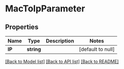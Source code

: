 # MacToIpParameter

## Properties
Name | Type | Description | Notes
------------ | ------------- | ------------- | -------------
**IP** | **string** |  | [default to null]

[[Back to Model list]](../README.md#documentation-for-models) [[Back to API list]](../README.md#documentation-for-api-endpoints) [[Back to README]](../README.md)


